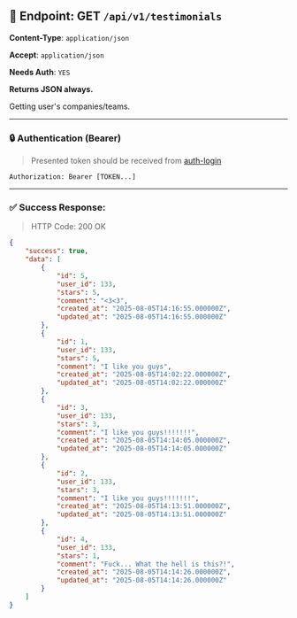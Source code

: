 ## 📡 Endpoint: GET `/api/v1/testimonials`

**Content-Type**: `application/json`

**Accept**: `application/json`

**Needs Auth**: `YES`

**Returns JSON always.**

Getting user's companies/teams.

-------

### 🔒 Authentication (Bearer)

> Presented token should be received from [auth-login](https://github.com/Kuduxaaa/lph-doc/blob/main/auth-login.md)

```
Authorization: Bearer [TOKEN...]
```

------

### ✅ Success Response:

> HTTP Code: 200 OK

```json
{
	"success": true,
	"data": [
		{
			"id": 5,
			"user_id": 133,
			"stars": 5,
			"comment": "<3<3",
			"created_at": "2025-08-05T14:16:55.000000Z",
			"updated_at": "2025-08-05T14:16:55.000000Z"
		},
		{
			"id": 1,
			"user_id": 133,
			"stars": 5,
			"comment": "I like you guys",
			"created_at": "2025-08-05T14:02:22.000000Z",
			"updated_at": "2025-08-05T14:02:22.000000Z"
		},
		{
			"id": 3,
			"user_id": 133,
			"stars": 3,
			"comment": "I like you guys!!!!!!!",
			"created_at": "2025-08-05T14:14:05.000000Z",
			"updated_at": "2025-08-05T14:14:05.000000Z"
		},
		{
			"id": 2,
			"user_id": 133,
			"stars": 3,
			"comment": "I like you guys!!!!!!!",
			"created_at": "2025-08-05T14:13:51.000000Z",
			"updated_at": "2025-08-05T14:13:51.000000Z"
		},
		{
			"id": 4,
			"user_id": 133,
			"stars": 1,
			"comment": "Fuck... What the hell is this?!",
			"created_at": "2025-08-05T14:14:26.000000Z",
			"updated_at": "2025-08-05T14:14:26.000000Z"
		}
	]
}
```
